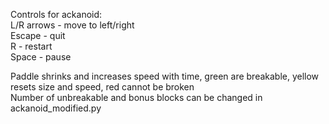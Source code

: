 Controls for ackanoid:<br>
L/R arrows - move to left/right<br>
Escape - quit<br>
R - restart<br>
Space - pause<br>

Paddle shrinks and increases speed with time, green are breakable, yellow resets size and speed, red cannot be broken<br>
Number of unbreakable and bonus blocks can be changed in ackanoid_modified.py<br>